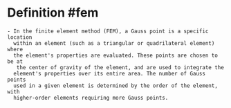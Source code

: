 # Definition #fem
	- In the finite element method (FEM), a Gauss point is a specific location 
	  within an element (such as a triangular or quadrilateral element) where 
	  the element's properties are evaluated. These points are chosen to be at
	   the center of gravity of the element, and are used to integrate the 
	  element's properties over its entire area. The number of Gauss points 
	  used in a given element is determined by the order of the element, with 
	  higher-order elements requiring more Gauss points.